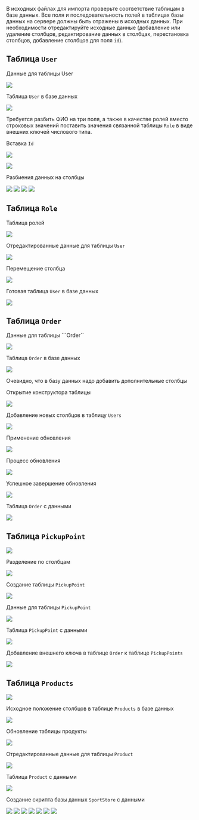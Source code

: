 В исходных файлах для импорта проверьте соответствие таблицам в базе данных. Все поля и последовательность полей в таблицах базы данных на сервере должны быть отражены в исходных данных. При необходимости отредактируйте исходные данные (добавление или удаление столбцов, редактирование данных в столбцах, перестановка столбцов, добавление столбцов для поля ```id```).

## Таблица ```User```

Данные для таблицы User


![](https://github.com/artemovsergey/SportStoreWPFpractica/raw/master/images/image21.png)

Таблица ```User``` в базе данных

![](https://github.com/artemovsergey/SportStoreWPFpractica/raw/master/images/image22.png)

Требуется разбить ФИО на три поля, а также в качестве ролей вместо строковых значений поставить значения связанной таблицы ```Role``` в виде внешних ключей числового типа.

Вставка ```Id```

![](https://github.com/artemovsergey/SportStoreWPFpractica/raw/master/images/image23.png)

![](https://github.com/artemovsergey/SportStoreWPFpractica/raw/master/images/image24.png)

Разбиения данных на столбцы

![](https://github.com/artemovsergey/SportStoreWPFpractica/raw/master/images/image25.png)
![](https://github.com/artemovsergey/SportStoreWPFpractica/raw/master/images/image26.png)
![](https://github.com/artemovsergey/SportStoreWPFpractica/raw/master/images/image27.png)
![](https://github.com/artemovsergey/SportStoreWPFpractica/raw/master/images/image28.png)


## Таблица ```Role```

Таблица ролей

![](https://github.com/artemovsergey/SportStoreWPFpractica/raw/master/images/image29.png)

Отредактированные данные для таблицы ```User```

![](https://github.com/artemovsergey/SportStoreWPFpractica/raw/master/images/image30.png)

Перемещение столбца

![](https://github.com/artemovsergey/SportStoreWPFpractica/raw/master/images/image31.png)

Готовая таблица ```User``` в базе данных

![](https://github.com/artemovsergey/SportStoreWPFpractica/raw/master/images/image32.png)


## Таблица ```Order```

Данные для таблицы ```Order``

![](https://github.com/artemovsergey/SportStoreWPFpractica/raw/master/images/image33.png)


Таблица ```Order``` в базе данных

![](https://github.com/artemovsergey/SportStoreWPFpractica/raw/master/images/image34.png)

Очевидно, что в базу данных надо добавить дополнительные столбцы

Открытие конструктора таблицы

![](https://github.com/artemovsergey/SportStoreWPFpractica/raw/master/images/image35.png)

Добавление новых столбцов в таблицу ```Users```

![](https://github.com/artemovsergey/SportStoreWPFpractica/raw/master/images/image36.png)

Применение обновления

![](https://github.com/artemovsergey/SportStoreWPFpractica/raw/master/images/image37.png)

Процесс обновления

![](https://github.com/artemovsergey/SportStoreWPFpractica/raw/master/images/image38.png)

Успешное завершение обновления

![](https://github.com/artemovsergey/SportStoreWPFpractica/raw/master/images/image39.png)

Таблица ```Order``` c данными

![](https://github.com/artemovsergey/SportStoreWPFpractica/raw/master/images/image40.png)


## Таблица ```PickupPoint```

![](https://github.com/artemovsergey/SportStoreWPFpractica/raw/master/images/image41.png)

Разделение по столбцам

![](https://github.com/artemovsergey/SportStoreWPFpractica/raw/master/images/image42.png)

Создание таблицы ```PickupPoint```

![](https://github.com/artemovsergey/SportStoreWPFpractica/raw/master/images/image43.png)

Данные для таблицы ```PickupPoint```

![](https://github.com/artemovsergey/SportStoreWPFpractica/raw/master/images/image44.png)

Таблица ```PickupPoint``` с данными

![](https://github.com/artemovsergey/SportStoreWPFpractica/raw/master/images/image45.png)

Добавление внешнего ключа в таблице ```Order``` к таблице ```PickupPoints```

![](https://github.com/artemovsergey/SportStoreWPFpractica/raw/master/images/image46.png)


## Таблица ```Products```

![](https://github.com/artemovsergey/SportStoreWPFpractica/raw/master/images/image47.png)

Исходное положение столбцов в таблице ```Products``` в базе данных

![](https://github.com/artemovsergey/SportStoreWPFpractica/raw/master/images/image48.png)

Обновление таблицы продукты 

![](https://github.com/artemovsergey/SportStoreWPFpractica/raw/master/images/image49.png)

Отредактированные данные для таблицы ```Product```

![](https://github.com/artemovsergey/SportStoreWPFpractica/raw/master/images/image50.png)

Таблица ```Product``` c данными

![](https://github.com/artemovsergey/SportStoreWPFpractica/raw/master/images/image51.png)


Создание скрипта базы данных ```SportStore``` c данными

![](https://github.com/artemovsergey/SportStoreWPFpractica/raw/master/images/image52.png)
![](https://github.com/artemovsergey/SportStoreWPFpractica/raw/master/images/image53.png)
![](https://github.com/artemovsergey/SportStoreWPFpractica/raw/master/images/image54.png)
![](https://github.com/artemovsergey/SportStoreWPFpractica/raw/master/images/image55.png)
![](https://github.com/artemovsergey/SportStoreWPFpractica/raw/master/images/image56.png)
![](https://github.com/artemovsergey/SportStoreWPFpractica/raw/master/images/image57.png)
![](https://github.com/artemovsergey/SportStoreWPFpractica/raw/master/images/image58.png)